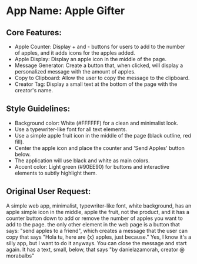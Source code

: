 # **App Name**: Apple Gifter

## Core Features:

- Apple Counter: Display + and - buttons for users to add to the number of apples, and it adds icons for the apples added.
- Apple Display: Display an apple icon in the middle of the page.
- Message Generator: Create a button that, when clicked, will display a personalized message with the amount of apples.
- Copy to Clipboard: Allow the user to copy the message to the clipboard.
- Creator Tag: Display a small text at the bottom of the page with the creator's name.

## Style Guidelines:

- Background color: White (#FFFFFF) for a clean and minimalist look.
- Use a typewriter-like font for all text elements.
- Use a simple apple fruit icon in the middle of the page (black outline, red fill).
- Center the apple icon and place the counter and 'Send Apples' button below.
- The application will use black and white as main colors.
- Accent color: Light green (#90EE90) for buttons and interactive elements to subtly highlight them.

## Original User Request:
A simple web app, minimalist, typewriter-like font, white background, has an apple simple icon in the middle, apple the fruit, not the product, and it has a counter button down to add or remove the number of apples you want to add to the page. the only other element in the web page is a button that says: "send apples to a friend", which creates a message that the user can copy that says "Hola tu, here are {x} apples, just because." Yes, I know it's a silly app, but I want to do it anyways. You can close the message and start again. It has a text, small, below, that says "by danielazamorah, creator @ morabalbs"
  